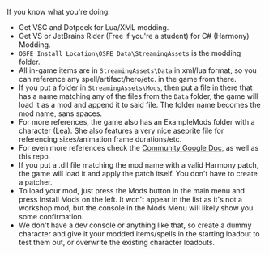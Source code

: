 If you know what you're doing:

 * Get VSC and Dotpeek for Lua/XML modding.
 * Get VS or JetBrains Rider (Free if you're a student) for C# (Harmony) Modding.
 * `OSFE Install Location\OSFE_Data\StreamingAssets` is the modding
   folder.
 * All in-game items are in `StreamingAssets\Data` in xml/lua format, so you can reference any spell/artifact/hero/etc. in the game from there.
 * If you put a folder in `StreamingAssets\Mods`, then put a file in there that has a name matching any of the files from the `Data` folder, the game will load it as a mod and append it to said file. The folder name becomes the mod name, sans spaces.
 * For more references, the game also has an ExampleMods folder with a character (Lea). She also features a very nice aseprite file for referencing sizes/animation frame durations/etc.
 * For even more references check the [Community Google Doc](https://docs.google.com/document/d/1UUzJ9vVBsSVATHjzDGdZrsVPzNhf8Iy_PfPWfkghUZI/), as well as this repo.
 * If you put a .dll file matching the mod name with a valid Harmony patch, the game will load it and apply the patch itself. You don't have to create a patcher. 
* To load your mod, just press the Mods button in the main menu and press Install Mods on the left. It won't appear in the list as it's not a workshop mod, but the console in the Mods Menu will likely show you some confirmation.
* We don't have a dev console or anything like that, so create a dummy character and give it your modded items/spells in the starting loadout to test them out, or overwrite the existing character loadouts.
